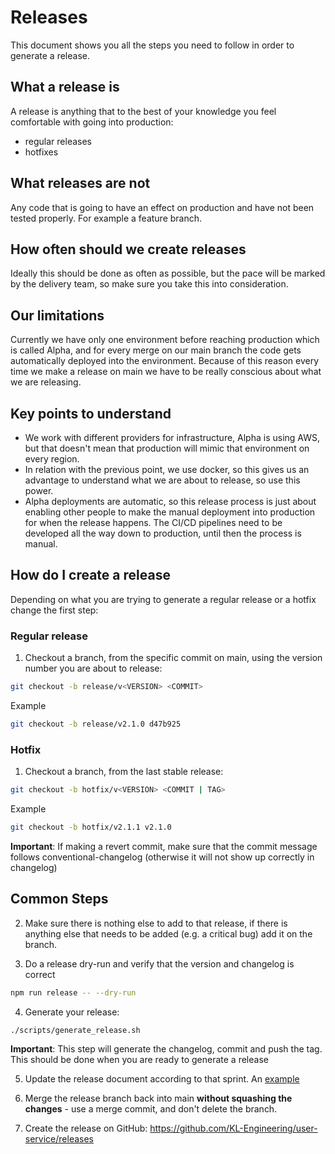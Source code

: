# Releases

This document shows you all the steps you need to follow in order to generate a release.

## What a release is
A release is anything that to the best of your knowledge you feel comfortable with going into production:
- regular releases
- hotfixes

## What releases are not
Any code that is going to have an effect on production and have not been tested properly. For example a feature
branch.

## How often should we create releases
Ideally this should be done as often as possible, but the pace will be marked by the delivery team, so make sure
you take this into consideration.

## Our limitations
Currently we have only one environment before reaching production which is called Alpha, and for every merge on
our main branch the code gets automatically deployed into the environment. Because of this reason every time we
make a release on main we have to be really conscious about what we are releasing.

## Key points to understand
- We work with different providers for infrastructure, Alpha is using AWS, but that doesn't mean that production
will mimic that environment on every region.
- In relation with the previous point, we use docker, so this gives us an advantage to understand what we are
about to release, so use this power.
- Alpha deployments are automatic, so this release process is just about enabling other people to make the manual
deployment into production for when the release happens. The CI/CD pipelines need to be developed all the way down
to production, until then the process is manual.

## How do I create a release

Depending on what you are trying to generate a regular release or a hotfix change the first step:

### Regular release
1. Checkout a branch, from the specific commit on main, using the version number you are about to release:
```bash
git checkout -b release/v<VERSION> <COMMIT>
```
Example
```bash
git checkout -b release/v2.1.0 d47b925
```

### Hotfix
1. Checkout a branch, from the last stable release:
```bash
git checkout -b hotfix/v<VERSION> <COMMIT | TAG>
```
Example
```bash
git checkout -b hotfix/v2.1.1 v2.1.0
```

**Important**: If making a revert commit, make sure that the commit message follows conventional-changelog (otherwise it will not show up correctly in changelog)

## Common Steps

2. Make sure there is nothing else to add to that release, if there is anything else that needs to be added
(e.g. a critical bug) add it on the branch.

3. Do a release dry-run and verify that the version and changelog is correct
```bash
npm run release -- --dry-run
```

4. Generate your release:
```bash
./scripts/generate_release.sh
```
**Important**: This step will generate the changelog, commit and push the tag. This should be done when you are ready to generate a release

5. Update the release document according to that sprint. An [example](https://calmisland.atlassian.net/l/c/S8dgrLWg)

6. Merge the release branch back into main __without squashing the changes__ - use a merge commit, and don't delete the branch.

7. Create the release on GitHub: https://github.com/KL-Engineering/user-service/releases